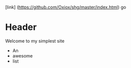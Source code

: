 
[link] (https://github.com/Oxiox/shg/master/index.html) 
<a harf="https://github.com/Oxiox/md-page/master/index.html">go</a>

# Header
Welcome to my simplest site

- An
- awesome
- list
